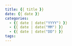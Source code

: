 ```yaml
---
title: {{ title }}
date: {{ date }}
categories:
  - {{ date | date("YYYY") }}
  - {{ date | date("MM") }}
  - {{ date | date("DD") }}
tags:
---
```

